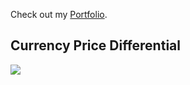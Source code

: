 Check out my [Portfolio](https://winjitn.github.io/portfolio).

## Currency Price Differential

![](img/cheapo.gif)
